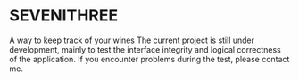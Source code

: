 # SEVENITHREE
A way to keep track of your wines The current project is still under development, mainly to test the interface integrity and logical correctness of the application. If you encounter problems during the test, please contact me.

